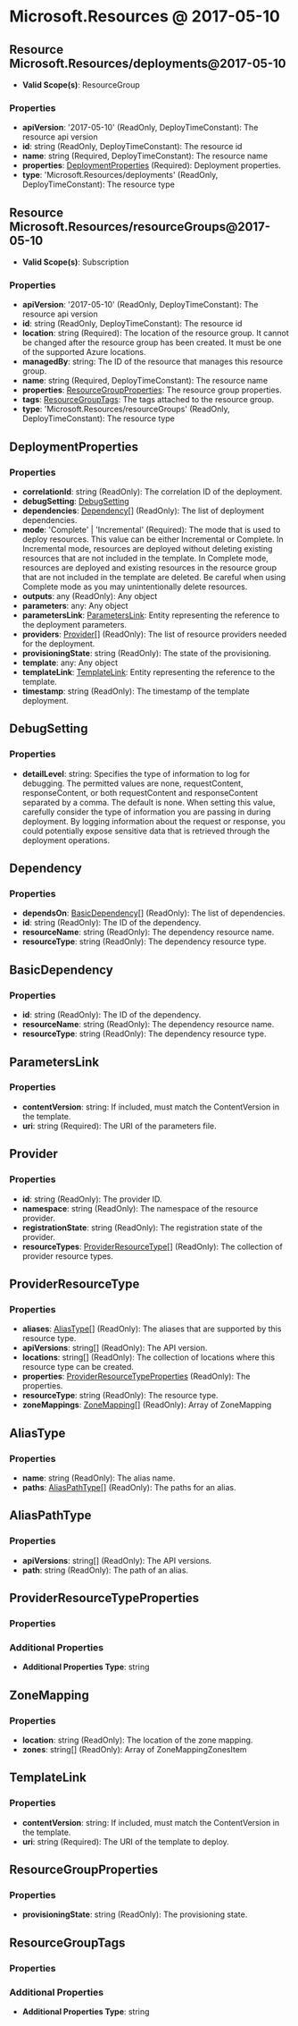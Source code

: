 # Microsoft.Resources @ 2017-05-10

## Resource Microsoft.Resources/deployments@2017-05-10
* **Valid Scope(s)**: ResourceGroup
### Properties
* **apiVersion**: '2017-05-10' (ReadOnly, DeployTimeConstant): The resource api version
* **id**: string (ReadOnly, DeployTimeConstant): The resource id
* **name**: string (Required, DeployTimeConstant): The resource name
* **properties**: [DeploymentProperties](#deploymentproperties) (Required): Deployment properties.
* **type**: 'Microsoft.Resources/deployments' (ReadOnly, DeployTimeConstant): The resource type

## Resource Microsoft.Resources/resourceGroups@2017-05-10
* **Valid Scope(s)**: Subscription
### Properties
* **apiVersion**: '2017-05-10' (ReadOnly, DeployTimeConstant): The resource api version
* **id**: string (ReadOnly, DeployTimeConstant): The resource id
* **location**: string (Required): The location of the resource group. It cannot be changed after the resource group has been created. It must be one of the supported Azure locations.
* **managedBy**: string: The ID of the resource that manages this resource group.
* **name**: string (Required, DeployTimeConstant): The resource name
* **properties**: [ResourceGroupProperties](#resourcegroupproperties): The resource group properties.
* **tags**: [ResourceGroupTags](#resourcegrouptags): The tags attached to the resource group.
* **type**: 'Microsoft.Resources/resourceGroups' (ReadOnly, DeployTimeConstant): The resource type

## DeploymentProperties
### Properties
* **correlationId**: string (ReadOnly): The correlation ID of the deployment.
* **debugSetting**: [DebugSetting](#debugsetting)
* **dependencies**: [Dependency](#dependency)[] (ReadOnly): The list of deployment dependencies.
* **mode**: 'Complete' | 'Incremental' (Required): The mode that is used to deploy resources. This value can be either Incremental or Complete. In Incremental mode, resources are deployed without deleting existing resources that are not included in the template. In Complete mode, resources are deployed and existing resources in the resource group that are not included in the template are deleted. Be careful when using Complete mode as you may unintentionally delete resources.
* **outputs**: any (ReadOnly): Any object
* **parameters**: any: Any object
* **parametersLink**: [ParametersLink](#parameterslink): Entity representing the reference to the deployment parameters.
* **providers**: [Provider](#provider)[] (ReadOnly): The list of resource providers needed for the deployment.
* **provisioningState**: string (ReadOnly): The state of the provisioning.
* **template**: any: Any object
* **templateLink**: [TemplateLink](#templatelink): Entity representing the reference to the template.
* **timestamp**: string (ReadOnly): The timestamp of the template deployment.

## DebugSetting
### Properties
* **detailLevel**: string: Specifies the type of information to log for debugging. The permitted values are none, requestContent, responseContent, or both requestContent and responseContent separated by a comma. The default is none. When setting this value, carefully consider the type of information you are passing in during deployment. By logging information about the request or response, you could potentially expose sensitive data that is retrieved through the deployment operations.

## Dependency
### Properties
* **dependsOn**: [BasicDependency](#basicdependency)[] (ReadOnly): The list of dependencies.
* **id**: string (ReadOnly): The ID of the dependency.
* **resourceName**: string (ReadOnly): The dependency resource name.
* **resourceType**: string (ReadOnly): The dependency resource type.

## BasicDependency
### Properties
* **id**: string (ReadOnly): The ID of the dependency.
* **resourceName**: string (ReadOnly): The dependency resource name.
* **resourceType**: string (ReadOnly): The dependency resource type.

## ParametersLink
### Properties
* **contentVersion**: string: If included, must match the ContentVersion in the template.
* **uri**: string (Required): The URI of the parameters file.

## Provider
### Properties
* **id**: string (ReadOnly): The provider ID.
* **namespace**: string (ReadOnly): The namespace of the resource provider.
* **registrationState**: string (ReadOnly): The registration state of the provider.
* **resourceTypes**: [ProviderResourceType](#providerresourcetype)[] (ReadOnly): The collection of provider resource types.

## ProviderResourceType
### Properties
* **aliases**: [AliasType](#aliastype)[] (ReadOnly): The aliases that are supported by this resource type.
* **apiVersions**: string[] (ReadOnly): The API version.
* **locations**: string[] (ReadOnly): The collection of locations where this resource type can be created.
* **properties**: [ProviderResourceTypeProperties](#providerresourcetypeproperties) (ReadOnly): The properties.
* **resourceType**: string (ReadOnly): The resource type.
* **zoneMappings**: [ZoneMapping](#zonemapping)[] (ReadOnly): Array of ZoneMapping

## AliasType
### Properties
* **name**: string (ReadOnly): The alias name.
* **paths**: [AliasPathType](#aliaspathtype)[] (ReadOnly): The paths for an alias.

## AliasPathType
### Properties
* **apiVersions**: string[] (ReadOnly): The API versions.
* **path**: string (ReadOnly): The path of an alias.

## ProviderResourceTypeProperties
### Properties
### Additional Properties
* **Additional Properties Type**: string

## ZoneMapping
### Properties
* **location**: string (ReadOnly): The location of the zone mapping.
* **zones**: string[] (ReadOnly): Array of ZoneMappingZonesItem

## TemplateLink
### Properties
* **contentVersion**: string: If included, must match the ContentVersion in the template.
* **uri**: string (Required): The URI of the template to deploy.

## ResourceGroupProperties
### Properties
* **provisioningState**: string (ReadOnly): The provisioning state.

## ResourceGroupTags
### Properties
### Additional Properties
* **Additional Properties Type**: string

